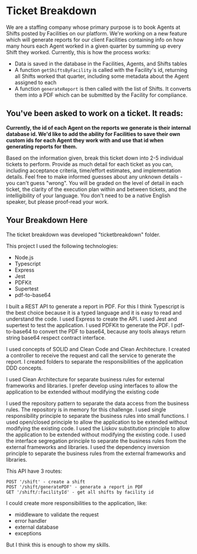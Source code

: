 # Ticket Breakdown
We are a staffing company whose primary purpose is to book Agents at Shifts posted by Facilities on our platform. We're working on a new feature which will generate reports for our client Facilities containing info on how many hours each Agent worked in a given quarter by summing up every Shift they worked. Currently, this is how the process works:

- Data is saved in the database in the Facilities, Agents, and Shifts tables
- A function `getShiftsByFacility` is called with the Facility's id, returning all Shifts worked that quarter, including some metadata about the Agent assigned to each
- A function `generateReport` is then called with the list of Shifts. It converts them into a PDF which can be submitted by the Facility for compliance.

## You've been asked to work on a ticket. It reads:

**Currently, the id of each Agent on the reports we generate is their internal database id. We'd like to add the ability for Facilities to save their own custom ids for each Agent they work with and use that id when generating reports for them.**

Based on the information given, break this ticket down into 2-5 individual tickets to perform. Provide as much detail for each ticket as you can, including acceptance criteria, time/effort estimates, and implementation details. Feel free to make informed guesses about any unknown details - you can't guess "wrong".
You will be graded on the level of detail in each ticket, the clarity of the execution plan within and between tickets, and the intelligibility of your language. You don't need to be a native English speaker, but please proof-read your work.

## Your Breakdown Here
The ticket breakdown was developed "ticketbreakdown" folder.

This project I used the following technologies:

- Node.js
- Typescript
- Express
- Jest
- PDFKit
- Supertest
- pdf-to-base64

I built a REST API to generate a report in PDF. For this I think Typescript is the best choice because it is a typed language and it is easy to read and understand the code.
I used Express to create the API. 
I used Jest and supertest to test the application. 
I used PDFKit to generate the PDF.
I pdf-to-base64 to convert the PDF to base64, because any tools always return string base64 respect contract interface.

I used concepts of SOLID and Clean Code and Clean Architecture.
I created a controller to receive the request and call the service to generate the report. 
I created folders to separate the responsibilities of the application DDD concepts.

I used Clean Architecture for separate business rules for external frameworks and libraries. 
I prefer develop using interfaces to allow the application to be extended without modifying the existing code

I used the repository pattern to separate the data access from the business rules. The repository is in memory for this challenge.
I used single responsibility principle to separate the business rules into small functions.
I used open/closed principle to allow the application to be extended without modifying the existing code.
I used the Liskov substitution principle to allow the application to be extended without modifying the existing code.
I used the interface segregation principle to separate the business rules from the external frameworks and libraries.
I used the dependency inversion principle to separate the business rules from the external frameworks and libraries.

This API have 3 routes:

    POST '/shift' - create a shift
    POST '/shift/generatePDF' - generate a report in PDF
    GET '/shift/:facilityId' - get all shifts by facility id

I could create more responsibilities to the application, like:

 - middleware to validate the request
 - error handler
 - external database
 - exceptions

But I think this is enough to show my skills.








    





